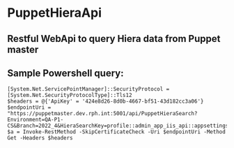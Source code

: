 # PuppetHieraApi

## Restful WebApi to query Hiera data from Puppet master

## Sample Powershell query:

    [System.Net.ServicePointManager]::SecurityProtocol = [System.Net.SecurityProtocolType]::Tls12
    $headers = @{'ApiKey' = '424e8d26-8d0b-4667-bf51-43d182cc3a06'}
    $endpointUri = "https://puppetmaster.dev.rph.int:5001/api/PuppetHieraSearch?Environment=QA-P1-CS&Branch=2022_4&HieraSearchKey=profile::admin_app_iis_api::appsettings"
    $a = Invoke-RestMethod -SkipCertificateCheck -Uri $endpointUri -Method Get -Headers $headers
